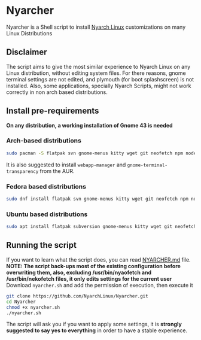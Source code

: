 # Nyarcher
Nyarcher is a Shell script to install [Nyarch Linux](https://github.com/NyarchLinux/NyarchLinux) customizations on many Linux Distributions

## Disclaimer
The script aims to give the most similar experience to Nyarch Linux on any Linux distribution, without editing system files. For there reasons, gnome terminal settings are not edited, and plymouth (for boot splashscreen) is not installed.
Also, some applications, specially Nyarch Scripts, might not work correctly in non arch based distributions.
## Install pre-requirements
**On any distribution, a working installation of Gnome 43 is needed**

### Arch-based distributions
```bash
sudo pacman -S flatpak svn gnome-menus kitty wget git neofetch npm nodejs btop gnome-menus gnome-shell-extensions
```
It is also suggested to install `webapp-manager` and `gnome-terminal-transparency` from the AUR.

### Fedora based distributions
```bash
sudo dnf install flatpak svn gnome-menus kitty wget git neofetch npm nodejs btop gnome-menus gnome-extensions-app
```
### Ubuntu based distributions
```bash
sudo apt install flatpak subversion gnome-menus kitty wget git neofetch npm nodejs btop gnome-menus gnome-shell-extension-prefs
```
## Running the script 
If you want to learn what the script does, you can read [NYARCHER.md](https://github.com/NyarchLinux/Nyarcher/blob/main/NYARCHER.md) file.
<br />
**NOTE: The script back-ups most of the existing configuration before overwriting them, also, excluding /usr/bin/nyaofetch and /usr/bin/nekofetch files, it only edits settings for the current user**
<br />
Download `nyarcher.sh` and add the permission of execution, then execute it
```bash
git clone https://github.com/NyarchLinux/Nyarcher.git
cd Nyarcher
chmod +x nyarcher.sh
./nyarcher.sh
```
The script will ask you if you want to apply some settings, it is **strongly suggested to say yes to everything** in order to have a stable experience.
